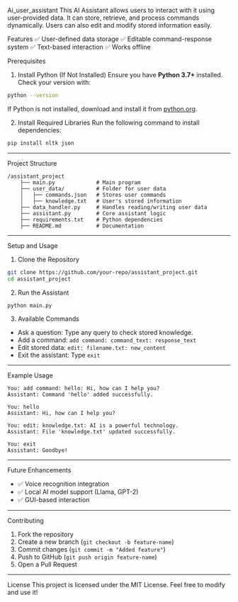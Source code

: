 Ai_user_assistant
This AI Assistant allows users to interact with it using user-provided data. It can store, retrieve, and process commands dynamically. Users can also edit and modify stored information easily.

Features
✅ User-defined data storage
✅ Editable command-response system
✅ Text-based interaction
✅ Works offline

Prerequisites
1. Install Python (If Not Installed)
Ensure you have **Python 3.7+** installed. Check your version with:
```bash
python --version
```
If Python is not installed, download and install it from [python.org](https://www.python.org/downloads/).

2. Install Required Libraries
Run the following command to install dependencies:
```bash
pip install nltk json
```

---

Project Structure
```
/assistant_project
    ├── main.py             # Main program
    ├── user_data/          # Folder for user data
    │   ├── commands.json   # Stores user commands
    │   ├── knowledge.txt   # User's stored information
    ├── data_handler.py     # Handles reading/writing user data
    ├── assistant.py        # Core assistant logic
    ├── requirements.txt    # Python dependencies
    ├── README.md           # Documentation
```

---

Setup and Usage
1. Clone the Repository
```bash
git clone https://github.com/your-repo/assistant_project.git
cd assistant_project
```

2. Run the Assistant
```bash
python main.py
```

3. Available Commands
- Ask a question: Type any query to check stored knowledge.
- Add a command: `add command: command_text: response_text`
- Edit stored data: `edit: filename.txt: new_content`
- Exit the assistant: Type `exit`

---

Example Usage
```
You: add command: hello: Hi, how can I help you?
Assistant: Command 'hello' added successfully.

You: hello
Assistant: Hi, how can I help you?

You: edit: knowledge.txt: AI is a powerful technology.
Assistant: File 'knowledge.txt' updated successfully.

You: exit
Assistant: Goodbye!
```

---

Future Enhancements
- ✅ Voice recognition integration
- ✅ Local AI model support (Llama, GPT-2)
- ✅ GUI-based interaction

---

Contributing
1. Fork the repository
2. Create a new branch (`git checkout -b feature-name`)
3. Commit changes (`git commit -m "Added feature"`)
4. Push to GitHub (`git push origin feature-name`)
5. Open a Pull Request

---

License
This project is licensed under the MIT License. Feel free to modify and use it!

